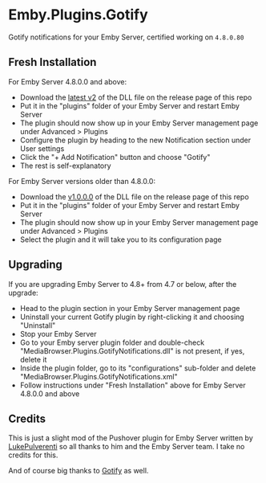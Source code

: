 # Emby.Plugins.Gotify
Gotify notifications for your Emby Server, certified working on `4.8.0.80`

## Fresh Installation

For Emby Server 4.8.0.0 and above:
* Download the [latest v2](https://github.com/rootforbid/Emby.Plugins.Gotify/releases/latest) of the DLL file on the release page of this repo
* Put it in the "plugins" folder of your Emby Server and restart Emby Server
* The plugin should now show up in your Emby Server management page under Advanced > Plugins
* Configure the plugin by heading to the new Notification section under User settings
* Click the "+ Add Notification" button and choose "Gotify"
* The rest is self-explanatory

For Emby Server versions older than 4.8.0.0:
* Download the [v1.0.0.0](https://github.com/rootforbid/Emby.Plugins.Gotify/releases/tag/v1.0.0.0) of the DLL file on the release page of this repo
* Put it in the "plugins" folder of your Emby Server and restart Emby Server
* The plugin should now show up in your Emby Server management page under Advanced > Plugins
* Select the plugin and it will take you to its configuration page

## Upgrading
If you are upgrading Emby Server to 4.8+ from 4.7 or below, after the upgrade: 
* Head to the plugin section in your Emby Server management page
* Uninstall your current Gotify plugin by right-clicking it and choosing "Uninstall"
* Stop your Emby Server
* Go to your Emby server plugin folder and double-check "MediaBrowser.Plugins.GotifyNotifications.dll" is not present, if yes, delete it
* Inside the plugin folder, go to its "configurations" sub-folder and delete "MediaBrowser.Plugins.GotifyNotifications.xml"
* Follow instructions under "Fresh Installation" above for Emby Server 4.8.0.0 and above

## Credits

This is just a slight mod of the Pushover plugin for Emby Server written by [LukePulverenti](https://github.com/MediaBrowser/Pushover)
so all thanks to him and the Emby Server team. I take no credits for this.

And of course big thanks to [Gotify](https://gotify.net) as well.